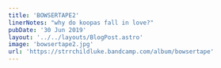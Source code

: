 ```yaml
---
title: 'BOWSERTAPE2'
linerNotes: "why do koopas fall in love?"
pubDate: '30 Jun 2019'
layout: '../../layouts/BlogPost.astro'
image: 'bowsertape2.jpg'
url: 'https://strrchildluke.bandcamp.com/album/bowsertape'
---
```


